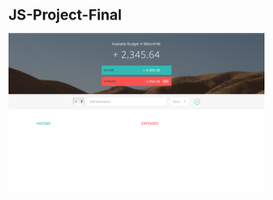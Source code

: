 # JS-Project-Final

![alt text](https://github.com/shibajyotidebbarma/JS_Project_Final/blob/master/ui.png "Logo Title Text 1")